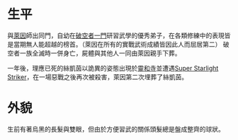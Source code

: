 <!-- TITLE: 絲凱茵 -->
<!-- SUBTITLE: 『惡魔也好人類也好，只有完成目標對我來說是重要的！』CV：柚木涼香 -->

# 生平
與[萊因](/角色/萊因)師出同門，自幼在[破空者一門](/組織/破空者一族)研習武學的優秀弟子，在各類修練中的表現皆是當期無人能超越的榜首。（萊因在所有的實戰武術成績皆因此人而屈居第二）
破空者一族全滅時一併身亡，屍體與其他人一同由萊因親手下葬。

一年後，理應已死的絲凱茵以詭異的姿態出現於[靈和寺](/地理/靈和寺)並遭遇[Super Starlight Striker](/角色/列表/Super-Starlight-Striker)，在一場惡戰之後再次被殺害，萊因第二次埋葬了絲凱茵。

# 外貌
生前有著烏黑的長髮與雙眼，但由於方便習武的關係頭髮總是盤成整齊的球狀。